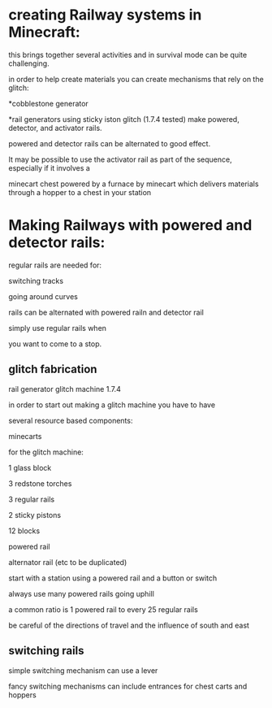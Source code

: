 creating Railway systems in Minecraft:
======================================

this brings together several activities and in survival mode can be quite challenging.

in order to help create materials you can create mechanisms that rely on the glitch:

*cobblestone generator

*rail generators using sticky iston glitch (1.7.4 tested) make powered, detector, and activator rails.

powered and detector rails can be alternated to good effect.



 It may be possible to use the activator rail as part of the sequence, especially if it involves a
 
 minecart chest powered by a furnace by minecart which delivers materials through a hopper to a chest in your station



Making Railways with powered and detector rails:
===============================================

regular rails are needed for:

switching tracks

going around curves

rails can be alternated with powered railn and detector rail

simply use regular rails when 

you want to come to a stop.




glitch fabrication
-------------------


rail generator glitch machine 1.7.4


in order to start out making a glitch machine you have to have

several resource based components:

minecarts

for the glitch machine:

1 glass block

3 redstone torches

3 regular rails

2 sticky pistons

12 blocks

powered rail

alternator rail (etc to be duplicated)

start with a station using a powered rail and a button or switch

always use many powered rails going uphill

a common ratio is 1 powered rail to every 25 regular rails

be careful of the directions of travel and the influence of south and east

switching rails
----------------

simple switching mechanism can use a lever

fancy switching mechanisms can include entrances for chest carts and hoppers


